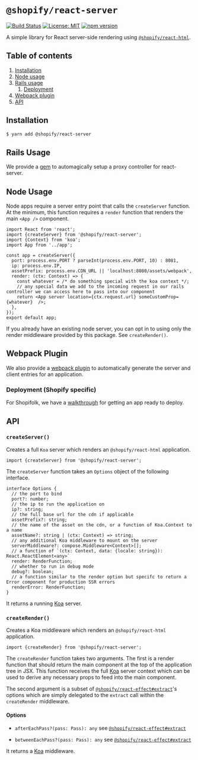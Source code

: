 # `@shopify/react-server`

[![Build Status](https://travis-ci.org/Shopify/quilt.svg?branch=master)](https://travis-ci.org/Shopify/quilt)
[![License: MIT](https://img.shields.io/badge/License-MIT-green.svg)](LICENSE.md) [![npm version](https://badge.fury.io/js/%40shopify%2Freact-server.svg)](https://badge.fury.io/js/%40shopify%2Freact-server.svg)

A simple library for React server-side rendering using [`@shopify/react-html`](https://github.com/Shopify/quilt/tree/master/packages/react-html).

## Table of contents

1. [Installation](#installation)
1. [Node usage](#node-usage)
1. [Rails usage](#rails-usage)
   1. [Deployment](#deployment)
1. [Webpack plugin](#webpack-plugin)
1. [API](#api)

## Installation

```bash
$ yarn add @shopify/react-server
```

## Rails Usage

We provide a [gem](https://github.com/Shopify/quilt/blob/master/gems/quilt_rails/README.md#L2) to automagically setup a proxy controller for react-server.

## Node Usage

Node apps require a server entry point that calls the `createServer` function. At the minimum, this function requires a `render` function that renders the main `<App />` component.

```tsx
import React from 'react';
import {createServer} from '@shopify/react-server';
import {Context} from 'koa';
import App from '../app';

const app = createServer({
  port: process.env.PORT ? parseInt(process.env.PORT, 10) : 8081,
  ip: process.env.IP,
  assetPrefix: process.env.CDN_URL || 'localhost:8080/assets/webpack',
  render: (ctx: Context) => {
    const whatever = /* do something special with the koa context */;
    // any special data we add to the incoming request in our rails controller we can access here to pass into our component
    return <App server location={ctx.request.url} someCustomProp={whatever}  />;
  },
});
export default app;
```

If you already have an existing node server, you can opt in to using only the render middleware provided by this package. See `createRender()`.

## Webpack Plugin

We also provide a [webpack plugin](https://github.com/Shopify/quilt/blob/master/packages/react-server-webpack-plugin) to automatically generate the server and client entries for an application.

### Deployment (Shopify specific)

For Shopifolk, we have a [walkthrough](https://docs.shopifycloud.com/getting_started/rails-with-node-walkthrough) for getting an app ready to deploy.

## API

### `createServer()`

Creates a full `Koa` server which renders an `@shopify/react-html` application.

```tsx
import {createServer} from '@shopify/react-server';
```

The `createServer` function takes an `Options` object of the following interface.

```tsx
interface Options {
  // the port to bind
  port?: number;
  // the ip to run the application on
  ip?: string;
  // the full base url for the cdn if applicable
  assetPrefix?: string;
  // the name of the asset on the cdn, or a function of Koa.Context to a name
  assetName?: string | (ctx: Context) => string;
  // any additional Koa middleware to mount on the server
  serverMiddleware?: compose.Middleware<Context>[];
  // a function of `(ctx: Context, data: {locale: string}): React.ReactElement<any>`
  render: RenderFunction;
  // whether to run in debug mode
  debug?: boolean;
  // a function similar to the render option but specifc to return a Error component for production SSR errors
  renderError: RenderFunction;
}
```

It returns a running [Koa](https://github.com/koajs/koa/) server.

### `createRender()`

Creates a Koa middleware which renders an `@shopify/react-html` application.

```tsx
import {createRender} from '@shopify/react-server';
```

The `createRender` function takes two arguments. The first is a render function that should return the main component at the top of the application tree in JSX. This function receives the full [Koa](https://github.com/koajs/koa/) server context which can be used to derive any necessary props to feed into the main component.

The second argument is a subset of [`@shopify/react-effect#extract`](../react-effect/README.md#extract)'s options which are simply delegated to the `extract` call within the `createRender` middleware.

#### Options

- `afterEachPass?(pass: Pass): any` see [`@shopify/react-effect#extract`](../react-effect/README.md#extract)

- `betweenEachPass?(pass: Pass): any` see [`@shopify/react-effect#extract`](../react-effect/README.md#extract)

It returns a [Koa](https://github.com/koajs/koa/) middleware.
